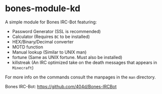 bones-module-kd
===============

A simple module for Bones IRC-Bot featuring:
- Password Generator (SSL is recommended)
- Calculator (Requires `BC` to be installed)
- HEX/Binary/Decimal converter
- MOTD function
- Manual lookup (Similar to UNIX man)
- fortune (Same as UNIX fortune. Must also be installed)
- killstreak (An IRC optimized take on the death messages that appears in `Minecraft`)
 
For more info on the commands consult the manpages in the `man` directory.

Bones IRC-Bot: https://github.com/404d/Bones-IRCBot
